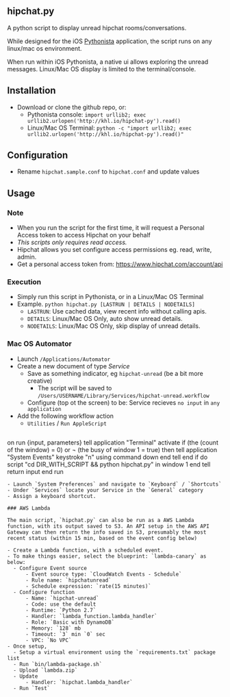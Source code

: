 ## hipchat.py

A python script to display unread hipchat rooms/conversations.

While designed for the iOS [Pythonista](http://omz-software.com/pythonista/) application, the script runs on any linux/mac os environment.

When run within iOS Pythonista, a native ui allows exploring
the unread messages. Linux/Mac OS display is limited to the terminal/console.

## Installation

- Download or clone the github repo, or:
  - Pythonista console: `import urllib2; exec urllib2.urlopen('http://khl.io/hipchat-py').read()`
  - Linux/Mac OS Terminal: `python -c "import urllib2; exec urllib2.urlopen('http://khl.io/hipchat-py').read()"`

## Configuration

- Rename `hipchat.sample.conf` to `hipchat.conf` and update values

## Usage

### Note

- When you run the script for the first time, it will request a Personal Access token to access Hipchat on your behalf
- *This scripts only requires read access.*
- Hipchat allows you set configure access permissions eg. read, write, admin.
- Get a personal access token from: https://www.hipchat.com/account/api

### Execution

- Simply run this script in Pythonista, or in a Linux/Mac OS Terminal
- Example. `python hipchat.py [LASTRUN | DETAILS | NODETAILS]`
  - `LASTRUN`: Use cached data, view recent info without calling apis.
  - `DETAILS`: Linux/Mac OS Only, auto show unread details.
  - `NODETAILS`: Linux/Mac OS Only, skip display of unread details.

### Mac OS Automator

- Launch `/Applications/Automator`
- Create a new document of type *Service*
    - Save as something indicator, eg `hipchat-unread` (be a bit more creative)
        - The script will be saved to `/Users/USERNAME/Library/Services/hipchat-unread.workflow`
    - Configure (top ot the screen) to be: Service recieves `no input` in `any application`
- Add the following workflow action
  - `Utilities` / `Run AppleScript`
  ```javascript
on run {input, parameters}
	tell application "Terminal"
		activate
		if (the (count of the window) = 0) or ¬
			(the busy of window 1 = true) then
			tell application "System Events"
				keystroke "n" using command down
			end tell
		end if
		do script "cd DIR_WITH_SCRIPT && python hipchat.py" in window 1
	end tell
	return input
end run
  ```
- Launch `System Preferences` and navigate to `Keyboard` / `Shortcuts`
- Under `Services` locate your Service in the `General` category
- Assign a keyboard shortcut.

### AWS Lambda

The main script, `hipchat.py` can also be run as a AWS Lambda function, with its output saved to S3. An API setup in the AWS API Gateway can then return the info saved in S3, presumably the most recent status (within 15 min, based on the event config below)

- Create a Lambda function, with a scheduled event.
- To make things easier, select the blueprint: `lambda-canary` as below:
    - Configure Event source
        - Event source type: `CloudWatch Events - Schedule`
        - Rule name: `hipchatunread`
        - Schedule expression: `rate(15 minutes)`
    - Configure function
        - Name: `hipchat-unread`
        - Code: use the default
        - Runtime: `Python 2.7`
        - Handler: `lambda_function.lambda_handler`
        - Role: `Basic with DynamoDB`
        - Memory: `128` mb
        - Timeout: `3` min `0` sec
        - VPC: `No VPC`
- Once setup,
    - Setup a virtual environment using the `requirements.txt` package list
    - Run `bin/lambda-package.sh`
    - Upload `lambda.zip`
    - Update
        - Handler: `hipchat.lambda_handler`
    - Run `Test`
